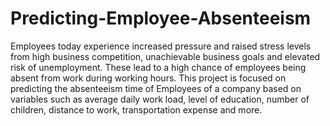 # Predicting-Employee-Absenteeism
Employees today experience increased pressure and raised stress levels from high business competition, unachievable business goals and elevated risk of unemployment. These lead to a high chance of employees being absent from work during working hours.
This project is focused on predicting the absenteeism time of Employees of a company based on variables such as average daily work load, level of education, number of children, distance to work, transportation expense and more. 
